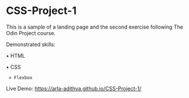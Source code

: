 # CSS-Project-1

This is a sample of a landing page and the second exercise following The Odin Project course.

Demonstrated skills:

• HTML

• CSS

     ⋄ Flexbox

Live Demo: https://arla-adithya.github.io/CSS-Project-1/
